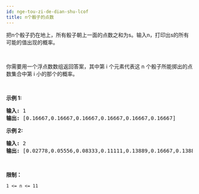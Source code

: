 ```yaml
---
id: nge-tou-zi-de-dian-shu-lcof
title: n个骰子的点数
---
```

把n个骰子扔在地上，所有骰子朝上一面的点数之和为s。输入n，打印出s的所有可能的值出现的概率。

 

你需要用一个浮点数数组返回答案，其中第 i 个元素代表这 n 个骰子所能掷出的点数集合中第 i 小的那个的概率。

 

**示例 1:**


<pre><strong>输入:</strong> 1<br/><strong>输出:</strong> [0.16667,0.16667,0.16667,0.16667,0.16667,0.16667]<br/></pre>

**示例 2:**


<pre><strong>输入:</strong> 2<br/><strong>输出:</strong> [0.02778,0.05556,0.08333,0.11111,0.13889,0.16667,0.13889,0.11111,0.08333,0.05556,0.02778]</pre>

 

**限制：**

<code>1 &lt;= n &lt;= 11</code>
